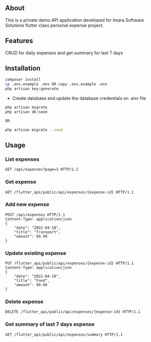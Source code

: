 ## About

This is a private demo API application developed for Imara Software Solutions flutter class personal expense project.

## Features
CRUD for daily expenses and get summary for last 7 days

## Installation

```bash
composer install
cp .env.example .env OR copy .env.example .env
php artisan key:generate
```

- Create database and update the database credentials on .env file

```bash
php artisan migrate
php artisan db:seed

OR 

php artisan migrate --seed
```

## Usage
### List expenses
    GET /api/expenses?page=1 HTTP/1.1

### Get expense
    GET /flutter_api/public/api/expenses/{expense-id} HTTP/1.1

### Add new expense
    POST /api/expenses HTTP/1.1
    Content-Type: application/json
    {
        "date": "2022-04-18",
        "title": "Transport",
        "amount": 99.99
    }

### Update existing expense
    PUT /flutter_api/public/api/expenses/{expense-id} HTTP/1.1
    Content-Type: application/json
    {
        "date": "2022-04-19",
        "title": "Food",
        "amount": 99.99
    }

### Delete expense
    DELETE /flutter_api/public/api/expenses/{expense-id} HTTP/1.1

### Get summary of last 7 days expense
    GET /flutter_api/public/api/expenses/summary HTTP/1.1

